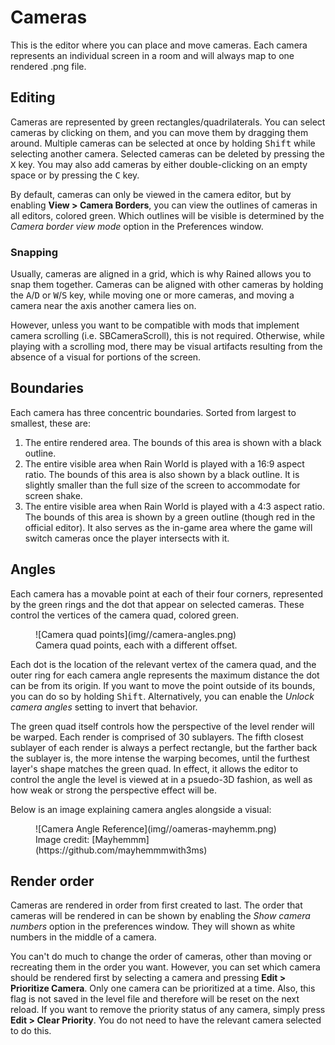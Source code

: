 # Cameras
This is the editor where you can place and move cameras. Each camera represents an individual screen in a room and will always map to one rendered .png file.

## Editing
Cameras are represented by green rectangles/quadrilaterals. You can select cameras by clicking on them, and you can move them by dragging them around. Multiple cameras can be selected at once by holding <kbd>Shift</kbd> while selecting another camera. Selected cameras can be deleted by pressing the <kbd>X</kbd> key. You may also add cameras by either double-clicking on an empty space or by pressing the <kbd>C</kbd> key.

By default, cameras can only be viewed in the camera editor, but by enabling **View > Camera Borders**, you can view the outlines of cameras in all editors, colored green. Which outlines will be visible is determined by the *Camera border view mode* option in the Preferences window.

### Snapping
Usually, cameras are aligned in a grid, which is why Rained allows you to snap them together. Cameras can be aligned with other cameras by holding the <kbd>A</kbd>/<kbd>D</kbd> or <kbd>W</kbd>/<kbd>S</kbd> key, while moving one or more cameras, and moving a camera near the axis another camera lies on.

However, unless you want to be compatible with mods that implement camera scrolling (i.e. SBCameraScroll), this is not required. Otherwise, while playing with a scrolling mod, there may be visual artifacts resulting from the absence of a visual for portions of the screen.

## Boundaries
Each camera has three concentric boundaries. Sorted from largest to smallest, these are:

1. The entire rendered area. The bounds of this area is shown with a black outline.
2. The entire visible area when Rain World is played with a 16:9 aspect ratio. The bounds of this area is also shown by a black outline. It is slightly smaller than the full size of the screen to accommodate for screen shake.
3. The entire visible area when Rain World is played with a 4:3 aspect ratio. The bounds of this area is shown by a green outline (though red in the official editor). It also serves as the in-game area where the game will switch cameras once the player intersects with it.

## Angles
Each camera has a movable point at each of their four corners, represented by the green rings and the dot that appear on selected cameras. These control the vertices of the camera quad, colored green.

<figure markdown="span">
    ![Camera quad points](img//camera-angles.png)
    <figcaption>Camera quad points, each with a different offset.</figcaption>
</figure>

Each dot is the location of the relevant vertex of the camera quad, and the outer ring for each camera angle represents the maximum distance the dot can be from its origin. If you want to move the point outside of its bounds, you can do so by holding <kbd>Shift</kbd>. Alternatively, you can enable the *Unlock camera angles* setting to invert that behavior.

The green quad itself controls how the perspective of the level render will be warped. Each render is comprised of 30 sublayers. The fifth closest sublayer of each render is always a perfect rectangle, but the farther back the sublayer is, the more intense the warping becomes, until the furthest layer's shape matches the green quad. In effect, it allows the editor to control the angle the level is viewed at in a psuedo-3D fashion, as well as how weak or strong the perspective effect will be.

Below is an image explaining camera angles alongside a visual:

<figure markdown="span">
    ![Camera Angle Reference](img//oameras-mayhemm.png)
    <figcaption>Image credit: [Mayhemmm](https://github.com/mayhemmmwith3ms)</figcaption>
</figure>

## Render order
Cameras are rendered in order from first created to last. The order that cameras will be rendered in can be shown by enabling the *Show camera numbers* option in the preferences window. They will shown as white numbers in the middle of a camera.

You can't do much to change the order of cameras, other than moving or recreating them in the order you want. However, you can set which camera should be rendered first by selecting a camera and pressing **Edit > Prioritize Camera**. Only one camera can be prioritized at a time. Also, this flag is not saved in the level file and therefore will be reset on the next reload. If you want to remove the priority status of any camera, simply press **Edit > Clear Priority**. You do not need to have the relevant camera selected to do this.